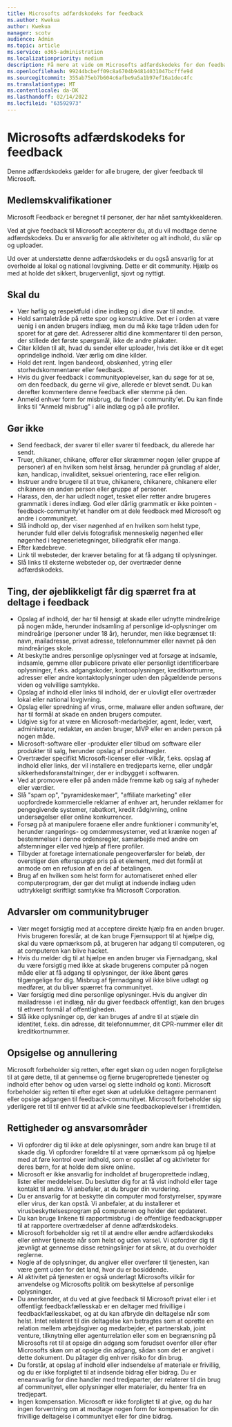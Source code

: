 ```yaml
---
title: Microsofts adfærdskodeks for feedback
ms.author: Kwekua
author: Kwekua
manager: scotv
audience: Admin
ms.topic: article
ms.service: o365-administration
ms.localizationpriority: medium
description: Få mere at vide om Microsofts adfærdskodeks for den feedback, du giver.
ms.openlocfilehash: 99244bcbeff09c8a6704b94814031047bcfffe9d
ms.sourcegitcommit: 355ab75eb7b604c6afbe9a5a1b97ef16a1dec4fc
ms.translationtype: MT
ms.contentlocale: da-DK
ms.lasthandoff: 02/14/2022
ms.locfileid: "63592973"
---
```

# <a name="microsoft-feedback-code-of-conduct"></a>Microsofts adfærdskodeks for feedback

Denne adfærdskodeks gælder for alle brugere, der giver feedback til Microsoft.

## <a name="member-qualifications"></a>Medlemskvalifikationer

Microsoft Feedback er beregnet til personer, der har nået samtykkealderen.

Ved at give feedback til Microsoft accepterer du, at du vil modtage denne adfærdskodeks. Du er ansvarlig for alle aktiviteter og alt indhold, du slår op og uploader.

Ud over at understøtte denne adfærdskodeks er du også ansvarlig for at overholde al lokal og national lovgivning. Dette er dit community. Hjælp os med at holde det sikkert, brugervenligt, sjovt og nyttigt.

## <a name="do"></a>Skal du

- Vær høflig og respektfuld i dine indlæg og i dine svar til andre.
- Hold samtaletråde på rette spor og konstruktive. Det er i orden at være uenig i en anden brugers indlæg, men du må ikke tage tråden uden for sporet for at gøre det. Adresserer altid dine kommentarer til den person, der stillede det første spørgsmål, ikke de andre plakater.
- Citer kilden til alt, hvad du sender eller uploader, hvis det ikke er dit eget oprindelige indhold. Vær ærlig om dine kilder.
- Hold det rent. Ingen bandeord, obskønhed, ytring eller storhedskommentarer eller feedback.
- Hvis du giver feedback i communityoplevelser, kan du søge for at se, om den feedback, du gerne vil give, allerede er blevet sendt.  Du kan derefter kommentere denne feedback eller stemme på den.
- Anmeld enhver form for misbrug, du finder i community'et. Du kan finde links til "Anmeld misbrug" i alle indlæg og på alle profiler.

## <a name="dont"></a>Gør ikke

- Send feedback, der svarer til eller svarer til feedback, du allerede har sendt.
- Truer, chikaner, chikane, offerer eller skræmmer nogen (eller gruppe af personer) af en hvilken som helst årsag, herunder på grundlag af alder, køn, handicap, invaliditet, seksuel orientering, race eller religion.
- Instruer andre brugere til at true, chikanere, chikanere, chikanere eller chikanere en anden person eller gruppe af personer.
- Harass, den, der har udledt noget, tesket eller retter andre brugeres grammatik i deres indlæg. God eller dårlig grammatik er ikke pointen - feedback-community'et handler om at dele feedback med Microsoft og andre i communityet.
- Slå indhold op, der viser nøgenhed af en hvilken som helst type, herunder fuld eller delvis fotografisk menneskelig nøgenhed eller nøgenhed i tegneserietegninger, billedgrafik eller manga.
- Efter kædebreve.
- Link til websteder, der kræver betaling for at få adgang til oplysninger.
- Slå links til eksterne websteder op, der overtræder denne adfærdskodeks.

## <a name="things-that-will-get-you-immediately-banned-from-participating-in-feedback"></a>Ting, der øjeblikkeligt får dig spærret fra at deltage i feedback

- Opslag af indhold, der har til hensigt at skade eller udnytte mindreårige på nogen måde, herunder indsamling af personlige id-oplysninger om mindreårige (personer under 18 år), herunder, men ikke begrænset til: navn, mailadresse, privat adresse, telefonnummer eller navnet på den mindreåriges skole.
- At beskytte andres personlige oplysninger ved at forsøge at indsamle, indsamle, gemme eller publicere private eller personligt identificerbare oplysninger, f.eks. adgangskoder, kontooplysninger, kreditkortnumre, adresser eller andre kontaktoplysninger uden den pågældende persons viden og velvillige samtykke.
- Opslag af indhold eller links til indhold, der er ulovligt eller overtræder lokal eller national lovgivning.
- Opslag eller spredning af virus, orme, malware eller anden software, der har til formål at skade en anden brugers computer.
- Udgive sig for at være en Microsoft-medarbejder, agent, leder, vært, administrator, redaktør, en anden bruger, MVP eller en anden person på nogen måde.
- Microsoft-software eller -produkter eller tilbud om software eller produkter til salg, herunder opslag af produktnøgler.
- Overtræder specifikt Microsoft-licenser eller -vilkår, f.eks. opslag af indhold eller links, der vil installere en tredjeparts kerne, eller undgår sikkerhedsforanstaltninger, der er indbygget i softwaren.
- Ved at promovere eller på anden måde fremme køb og salg af nyheder eller værdier.
- Slå "spam op", "pyramideskemaer", "affiliate marketing" eller uopfordrede kommercielle reklamer af enhver art, herunder reklamer for pengegivende systemer, rabatkort, kredit rådgivning, online undersøgelser eller online konkurrencer.
- Forsøg på at manipulere foraene eller andre funktioner i community'et, herunder rangerings- og omdømmesystemer, ved at krænke nogen af bestemmelser i denne ordensregler, samarbejde med andre om afstemninger eller ved hjælp af flere profiler.
- Tilbyder at foretage internationale pengeoverførsler for beløb, der overstiger den efterspurgte pris på et element, med det formål at anmode om en refusion af en del af betalingen.
- Brug af en hvilken som helst form for automatiseret enhed eller computerprogram, der gør det muligt at indsende indlæg uden udtrykkeligt skriftligt samtykke fra Microsoft Corporation.

## <a name="community-user-cautions"></a>Advarsler om communitybruger

- Vær meget forsigtig med at acceptere direkte hjælp fra en anden bruger. Hvis brugeren foreslår, at de kan bruge Fjernsupport til at hjælpe dig, skal du være opmærksom på, at brugeren har adgang til computeren, og at computeren kan blive hacket.
- Hvis du melder dig til at hjælpe en anden bruger via Fjernadgang, skal du være forsigtig med ikke at skade brugerens computer på nogen måde eller at få adgang til oplysninger, der ikke åbent gøres tilgængelige for dig. Misbrug af fjernadgang vil ikke blive udlagt og medfører, at du bliver spærret fra communityet.
- Vær forsigtig med dine personlige oplysninger. Hvis du angiver din mailadresse i et indlæg, når du giver feedback offentligt, kan den bruges til ethvert formål af offentligheden.
- Slå ikke oplysninger op, der kan bruges af andre til at stjæle din identitet, f.eks. din adresse, dit telefonnummer, dit CPR-nummer eller dit kreditkortnummer.

## <a name="termination-and-cancellation"></a>Opsigelse og annullering

Microsoft forbeholder sig retten, efter eget skøn og uden nogen forpligtelse til at gøre dette, til at gennemse og fjerne brugeroprettede tjenester og indhold efter behov og uden varsel og slette indhold og konti. Microsoft forbeholder sig retten til efter eget skøn at udelukke deltagere permanent eller opsige adgangen til feedback-communityet.  Microsoft forbeholder sig yderligere ret til til enhver tid at afvikle sine feedbackoplevelser i fremtiden.

## <a name="rights-and-responsibilities"></a>Rettigheder og ansvarsområder

- Vi opfordrer dig til ikke at dele oplysninger, som andre kan bruge til at skade dig. Vi opfordrer forældre til at være opmærksom på og hjælpe med at føre kontrol over indhold, som er opslået af og aktiviteter for deres børn, for at holde dem sikre online.
- Microsoft er ikke ansvarlig for indholdet af brugeroprettede indlæg, lister eller meddelelser. Du beslutter dig for at få vist indhold eller tage kontakt til andre. Vi anbefaler, at du bruger din vurdering.
- Du er ansvarlig for at beskytte din computer mod forstyrrelser, spyware eller virus, der kan opstå. Vi anbefaler, at du installerer et virusbeskyttelsesprogram på computeren og holder det opdateret.
- Du kan bruge linkene til rapportmisbrug i de offentlige feedbackgrupper til at rapportere overtrædelser af denne adfærdskodeks.
- Microsoft forbeholder sig ret til at ændre eller ændre adfærdskodeks eller enhver tjeneste når som helst og uden varsel. Vi opfordrer dig til jævnligt at gennemse disse retningslinjer for at sikre, at du overholder reglerne.
- Nogle af de oplysninger, du angiver eller overfører til tjenesten, kan være gemt uden for det land, hvor du er bosiddende.
- Al aktivitet på tjenesten er også underlagt Microsofts vilkår for anvendelse og Microsofts politik om beskyttelse af personlige oplysninger.
- Du anerkender, at du ved at give feedback til Microsoft privat eller i et offentligt feedbackfællesskab er en deltager med frivillige i feedbackfællesskabet, og at du kan afbryde din deltagelse når som helst. Intet relateret til din deltagelse kan betragtes som at oprette en relation mellem arbejdsgiver og medarbejder, et partnerskab, joint venture, tilknytning eller agenturrelation eller som en begrænsning på Microsofts ret til at opsige din adgang som forudset ovenfor eller efter Microsofts skøn om at opsige din adgang, sådan som det er angivet i dette dokument. Du påtager dig enhver risiko for din brug.
- Du forstår, at opslag af indhold eller indsendelse af materiale er frivillig, og du er ikke forpligtet til at indsende bidrag eller bidrag. Du er eneansvarlig for dine handler med tredjeparter, der relaterer til din brug af communityet, eller oplysninger eller materialer, du henter fra en tredjepart.
- Ingen kompensation. Microsoft er ikke forpligtet til at give, og du har ingen forventning om at modtage nogen form for kompensation for din frivillige deltagelse i communityet eller for dine bidrag.
